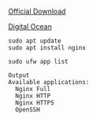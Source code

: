 [Official Download](https://docs.nginx.com/nginx/admin-guide/installing-nginx/installing-nginx-open-source/)

[Digital Ocean](https://www.digitalocean.com/community/tutorials/how-to-install-nginx-on-ubuntu-20-04)

```
sudo apt update
sudo apt install nginx
```

```
sudo ufw app list
```

```
Output
Available applications:
  Nginx Full
  Nginx HTTP
  Nginx HTTPS
  OpenSSH
```

